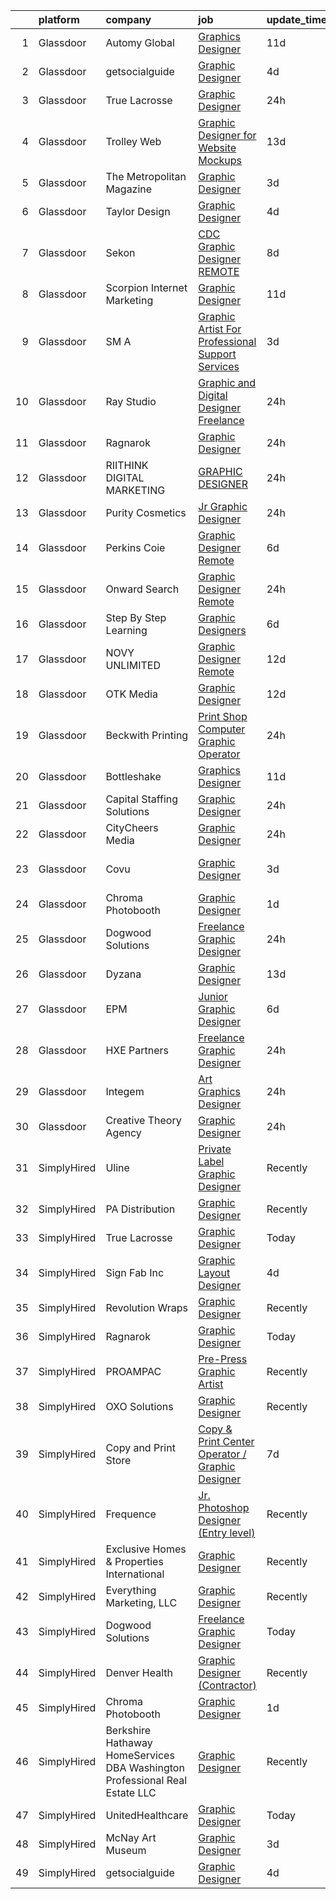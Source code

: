 

|    | platform    | company                                                                     | job                                                                                                                                                                                                                                                                                                                                                                                                                                                                                                                                                                                                                                                                                                                                                                                                                                                                                                                                                                                                                                                                                                                                                                                                                                                                                                                                                                                                                           | update_time   | location             |
|---:|:------------|:----------------------------------------------------------------------------|:------------------------------------------------------------------------------------------------------------------------------------------------------------------------------------------------------------------------------------------------------------------------------------------------------------------------------------------------------------------------------------------------------------------------------------------------------------------------------------------------------------------------------------------------------------------------------------------------------------------------------------------------------------------------------------------------------------------------------------------------------------------------------------------------------------------------------------------------------------------------------------------------------------------------------------------------------------------------------------------------------------------------------------------------------------------------------------------------------------------------------------------------------------------------------------------------------------------------------------------------------------------------------------------------------------------------------------------------------------------------------------------------------------------------------|:--------------|:---------------------|
|  1 | Glassdoor   | Automy Global                                                               | [Graphics Designer](https://www.glassdoor.com/partner/jobListing.htm?pos=119&ao=1136043&s=58&guid=00000182ed96de05b69f70bab9dd3cc0&src=GD_JOB_AD&t=SR&vt=w&ea=1&cs=1_996e8bf9&cb=1661843464149&jobListingId=1008078451131&jrtk=3-0-1gbmpdnlhirn7801-1gbmpdnm2i6i4800-1afbed5194ca73b3-)                                                                                                                                                                                                                                                                                                                                                                                                                                                                                                                                                                                                                                                                                                                                                                                                                                                                                                                                                                                                                                                                                                                                       | 11d           | Remote               |
|  2 | Glassdoor   | getsocialguide                                                              | [Graphic Designer](https://www.glassdoor.com/partner/jobListing.htm?pos=116&ao=1136043&s=58&guid=00000182ed96de05b69f70bab9dd3cc0&src=GD_JOB_AD&t=SR&vt=w&ea=1&cs=1_a6de71be&cb=1661843464146&jobListingId=1008092937236&jrtk=3-0-1gbmpdnlhirn7801-1gbmpdnm2i6i4800-f63fa709b2fd7f2e-)                                                                                                                                                                                                                                                                                                                                                                                                                                                                                                                                                                                                                                                                                                                                                                                                                                                                                                                                                                                                                                                                                                                                        | 4d            | Remote               |
|  3 | Glassdoor   | True Lacrosse                                                               | [Graphic Designer](https://www.glassdoor.com/partner/jobListing.htm?pos=112&ao=1136043&s=58&guid=00000182ed96de05b69f70bab9dd3cc0&src=GD_JOB_AD&t=SR&vt=w&ea=1&cs=1_7797ded6&cb=1661843464146&jobListingId=1008101181645&jrtk=3-0-1gbmpdnlhirn7801-1gbmpdnm2i6i4800-6057235864a5f351-)                                                                                                                                                                                                                                                                                                                                                                                                                                                                                                                                                                                                                                                                                                                                                                                                                                                                                                                                                                                                                                                                                                                                        | 24h           | Remote               |
|  4 | Glassdoor   | Trolley Web                                                                 | [Graphic Designer for Website Mockups](https://www.glassdoor.com/partner/jobListing.htm?pos=111&ao=1136043&s=58&guid=00000182ed96de05b69f70bab9dd3cc0&src=GD_JOB_AD&t=SR&vt=w&ea=1&cs=1_43c187c9&cb=1661843464146&jobListingId=1008073640430&jrtk=3-0-1gbmpdnlhirn7801-1gbmpdnm2i6i4800-3e7bab816e555188-)                                                                                                                                                                                                                                                                                                                                                                                                                                                                                                                                                                                                                                                                                                                                                                                                                                                                                                                                                                                                                                                                                                                    | 13d           | Remote               |
|  5 | Glassdoor   | The Metropolitan Magazine                                                   | [Graphic Designer](https://www.glassdoor.com/partner/jobListing.htm?pos=102&ao=1110586&s=58&guid=00000182ed96de05b69f70bab9dd3cc0&src=GD_JOB_AD&t=SR&vt=w&ea=1&cs=1_31176ae3&cb=1661843464145&jobListingId=1008097048338&cpc=82B3195DA92CAF92&jrtk=3-0-1gbmpdnlhirn7801-1gbmpdnm2i6i4800-f4530187611f929d--6NYlbfkN0ACu_hgM4mYOpGjE6TXudS1eLEYdlotK5aSiNrSIRlNjkkh_z-L-is4iZHkUnPaTcfPC8yswahdH1WJCeIXJQ4xhpECcEzNVcDLijQdw6b1Gv3fZjv4v0WleAFaZ0RlcEQ8K-aUYgTQQvCUtsOoF-k4NDm4WnKUTNz2x2zwQ_kUdDmIfDpMq-AdgTdBeLmzoJZsjr5tVukYbyTokUXSx0iTi8FMKcWs-2VBfiBCq6rBisSAGFIcWCrad6JxqED1EpNBHql-t9CTldbG0POXqsajhhmPSiUM6yMTXnzv6rkjvdkekxl-OQRr1i7VjfKdhL3viTBWpOJ5853-tnYp2LDBe06u5rrn5wwAXgM1031ORvrKlVd1AwYijCeoal_0n26kct_xvjZ2Y7Uf6roy6SGS3aSOwBKaoCPssqdQ2AMZdaY95qeOF7GNJjKAS0zKjFHKaKne0Sg9_3Jl3suJcLJzCk-vX-GiBM8Thj-EpeqgP1gddSJ3hUir)                                                                                                                                                                                                                                                                                                                                                                                                                                                                                                                                                                                   | 3d            | Remote               |
|  6 | Glassdoor   | Taylor Design                                                               | [Graphic Designer](https://www.glassdoor.com/partner/jobListing.htm?pos=121&ao=1136043&s=58&guid=00000182ed96de05b69f70bab9dd3cc0&src=GD_JOB_AD&t=SR&vt=w&ea=1&cs=1_6f29b389&cb=1661843464149&jobListingId=1008094003672&jrtk=3-0-1gbmpdnlhirn7801-1gbmpdnm2i6i4800-b9c826a749a7f866-)                                                                                                                                                                                                                                                                                                                                                                                                                                                                                                                                                                                                                                                                                                                                                                                                                                                                                                                                                                                                                                                                                                                                        | 4d            | Remote               |
|  7 | Glassdoor   | Sekon                                                                       | [CDC Graphic Designer   REMOTE](https://www.glassdoor.com/partner/jobListing.htm?pos=122&ao=1136043&s=58&guid=00000182ed96de05b69f70bab9dd3cc0&src=GD_JOB_AD&t=SR&vt=w&ea=1&cs=1_1307fafc&cb=1661843464149&jobListingId=1008083435583&jrtk=3-0-1gbmpdnlhirn7801-1gbmpdnm2i6i4800-f8e59ed8614a8c2c-)                                                                                                                                                                                                                                                                                                                                                                                                                                                                                                                                                                                                                                                                                                                                                                                                                                                                                                                                                                                                                                                                                                                           | 8d            | Atlanta, GA          |
|  8 | Glassdoor   | Scorpion Internet Marketing                                                 | [Graphic Designer](https://www.glassdoor.com/partner/jobListing.htm?pos=118&ao=1136043&s=58&guid=00000182ed96de05b69f70bab9dd3cc0&src=GD_JOB_AD&t=SR&vt=w&cs=1_469e04b9&cb=1661843464146&jobListingId=1008079644216&jrtk=3-0-1gbmpdnlhirn7801-1gbmpdnm2i6i4800-102242489f72aba8-)                                                                                                                                                                                                                                                                                                                                                                                                                                                                                                                                                                                                                                                                                                                                                                                                                                                                                                                                                                                                                                                                                                                                             | 11d           | Remote               |
|  9 | Glassdoor   | SM A                                                                        | [Graphic Artist For Professional Support Services](https://www.glassdoor.com/partner/jobListing.htm?pos=125&ao=1136043&s=58&guid=00000182ed96de05b69f70bab9dd3cc0&src=GD_JOB_AD&t=SR&vt=w&cs=1_725fec06&cb=1661843464149&jobListingId=1008097158398&jrtk=3-0-1gbmpdnlhirn7801-1gbmpdnm2i6i4800-bfe02a9893aa4947-)                                                                                                                                                                                                                                                                                                                                                                                                                                                                                                                                                                                                                                                                                                                                                                                                                                                                                                                                                                                                                                                                                                             | 3d            | Remote               |
| 10 | Glassdoor   | Ray Studio                                                                  | [Graphic and Digital Designer  Freelance ](https://www.glassdoor.com/partner/jobListing.htm?pos=101&ao=1110586&s=58&guid=00000182ed96de05b69f70bab9dd3cc0&src=GD_JOB_AD&t=SR&vt=w&ea=1&cs=1_b0c6a212&cb=1661843464145&jobListingId=1008102547825&cpc=45DC3EB807283E85&jrtk=3-0-1gbmpdnlhirn7801-1gbmpdnm2i6i4800-8aec90c0acd9bd9d--6NYlbfkN0ACTeRvGRFS6hadW-07x_K1RnsIE8OdH4tufuZ5eRAiXlI_sIDJdKrGl88tvoo8WpX_-qRm0FRk5LfIwI4-Wi34QVWJb0_SKVf0xE7MHYob1NfykaBvsWPBaX2qDYQhfuUYc20snQo2VQKu53VTqXwFjT75wEpi7HLPUI1c_QZ2FLdX1hAUvb_d5_opO2QtXCL1ZYJXBOu_uutVAoLAMxFK3tpxMW-wnACidklWAX4TZRIW5JUl--tzRINOoieJ54CcKhFFdzB7bhou3xbQTbvHq2Vt3fopxCpOib_VyaZYJnNBk_VFFqaFJBtxAmeQgsMx1kEdYEx9hnHlpeFT-LXsu5myeYAOhNvwaIWE_hmb2A8hhuuP5V4jEgMpKs6Pv4oVtzUfjBZF7ypIteRi1d6OzSKFnwsDu6aIgCSOfSZ74PcAIHKpeqAtZqlqEujwGdK_2n0CV4Htd6IEHCGMtFWAqBxUZh5pSCO3FsBdRzRiuFZwyY5pL9DFohhCkNTnnRM%3D)                                                                                                                                                                                                                                                                                                                                                                                                                                                                                                                                             | 24h           | Remote               |
| 11 | Glassdoor   | Ragnarok                                                                    | [Graphic Designer](https://www.glassdoor.com/partner/jobListing.htm?pos=113&ao=1136043&s=58&guid=00000182ed96de05b69f70bab9dd3cc0&src=GD_JOB_AD&t=SR&vt=w&ea=1&cs=1_76f02e61&cb=1661843464146&jobListingId=1008101511699&jrtk=3-0-1gbmpdnlhirn7801-1gbmpdnm2i6i4800-31700656b344dea0-)                                                                                                                                                                                                                                                                                                                                                                                                                                                                                                                                                                                                                                                                                                                                                                                                                                                                                                                                                                                                                                                                                                                                        | 24h           | Remote               |
| 12 | Glassdoor   | RIITHINK DIGITAL MARKETING                                                  | [GRAPHIC DESIGNER](https://www.glassdoor.com/partner/jobListing.htm?pos=127&ao=1136043&s=58&guid=00000182ed96de05b69f70bab9dd3cc0&src=GD_JOB_AD&t=SR&vt=w&cs=1_aa84aaa8&cb=1661843464149&jobListingId=1008102278456&jrtk=3-0-1gbmpdnlhirn7801-1gbmpdnm2i6i4800-984a900bc295e1de-)                                                                                                                                                                                                                                                                                                                                                                                                                                                                                                                                                                                                                                                                                                                                                                                                                                                                                                                                                                                                                                                                                                                                             | 24h           | Carrboro, NC         |
| 13 | Glassdoor   | Purity Cosmetics                                                            | [Jr Graphic Designer](https://www.glassdoor.com/partner/jobListing.htm?pos=109&ao=1136043&s=58&guid=00000182ed96de05b69f70bab9dd3cc0&src=GD_JOB_AD&t=SR&vt=w&ea=1&cs=1_468b1680&cb=1661843464146&jobListingId=1008101533885&jrtk=3-0-1gbmpdnlhirn7801-1gbmpdnm2i6i4800-ce38bd30433b8142-)                                                                                                                                                                                                                                                                                                                                                                                                                                                                                                                                                                                                                                                                                                                                                                                                                                                                                                                                                                                                                                                                                                                                     | 24h           | Remote               |
| 14 | Glassdoor   | Perkins Coie                                                                | [Graphic Designer   Remote](https://www.glassdoor.com/partner/jobListing.htm?pos=106&ao=1136043&s=58&guid=00000182ed96de05b69f70bab9dd3cc0&src=GD_JOB_AD&t=SR&vt=w&cs=1_b5441ffc&cb=1661843464146&jobListingId=1008088557866&jrtk=3-0-1gbmpdnlhirn7801-1gbmpdnm2i6i4800-ebd22c716f2ff4d3-)                                                                                                                                                                                                                                                                                                                                                                                                                                                                                                                                                                                                                                                                                                                                                                                                                                                                                                                                                                                                                                                                                                                                    | 6d            | Seattle, WA          |
| 15 | Glassdoor   | Onward Search                                                               | [Graphic Designer  Remote ](https://www.glassdoor.com/partner/jobListing.htm?pos=105&ao=1110586&s=58&guid=00000182ed96de05b69f70bab9dd3cc0&src=GD_JOB_AD&t=SR&vt=w&cs=1_ac4234a9&cb=1661843464145&jobListingId=1008100575466&cpc=3BA4CE39D5B5DEF5&jrtk=3-0-1gbmpdnlhirn7801-1gbmpdnm2i6i4800-8a9376a6b970e607--6NYlbfkN0B7YoEZZ2QAGDyEGGmBPAUWSHc1Mt3sMCn9FehKcWA3w0R0aH9tn_iPRcrT6N-MqNT4ovb-_StMlV0_10tgHA87DScl8BYHGS99UC1l1Vs38wdWwi3owlUG8MfIv3pHOngqHBzcmnAm2CpvpNfiANDx4bLXHZv6vZuo0ttaiRkSj0WgJbQUmQZzjBlkTK3tFLOZvsI7OffY0787TrcWKGWHiL4Qe0DPmx5rb7xjR1WLttXMXZIEqLhnLYXMUFTJgntGIHofoeBLQ8RsYX0xZ1kzEByOoY3LBHqW4POsU4MkTUoQx3yqnU5MBM7IdYdkAkY9jW0dYvYsahwr2TzNNp-mQq1L_eHqJP8l2PhYhy2-7ZVWPQy-jURERA4dtDNBe0Ke9k0dyMqr2qlTV4wPn25UAknOiwlRlKbRsgPnQEBm71l9-Pp68eAJJI9x_RW_xQsEGf5hUoz70dZr4XBcZ6Xsk8bHC-COzmkA1nuYsSjvutMfO0hnsJMQpJpuHigFIOh7AgiKwlsv4BHCIkWqs3aT9pCqa3MSml5ONj3uvwPgDro5fm4aFJ9n-Xq5do3-vA6KJTarPA8y2CT5LqX1wGj7xobzwY-N_K5shQO8ylG7Ty9GYOAPfzP6uSKfZ01gEzA0RRxaHJVLrHVLBzY3gVsQnPnZW8uB4Qg1nDH2sNuLCdnEKA2SMRILeZrM5xs5HaWbrAPHQgTnDLUzdaqXzIS63CWsOeWnYF4TC2RsDJu8METPuggxCj16xSVg8Adl8TOl3dQyac03nHrM7rGDotH3bMBM8UG1_QsaUkhTdZCXoY_wbh-3fDxbtPi2FaenSaIcg8YL6IoK8kQITrjOiX2YIHD7zZi6L8er5yfALIstNcNjKfxk2TvQx4ICiDTF_ht1X0Uow_cjhJrMLMp240KwKZclYIGDYSp760t0xk1UAFVQVU9wgHE6EGHYLiB2HOF2yIBfyy7MzOd8MThPT8EVVNpf59hEgpyo8w6SfgXmb0G1Q6Fvu4XNDiwit5qlsuYi47BGlmIhHMj_LFfF2AVEP0XwML_rjvU%3D) | 24h           | Pasadena, CA         |
| 16 | Glassdoor   | Step By Step Learning                                                       | [Graphic Designers](https://www.glassdoor.com/partner/jobListing.htm?pos=126&ao=1136043&s=58&guid=00000182ed96de05b69f70bab9dd3cc0&src=GD_JOB_AD&t=SR&vt=w&ea=1&cs=1_d017e34c&cb=1661843464149&jobListingId=1008089893648&jrtk=3-0-1gbmpdnlhirn7801-1gbmpdnm2i6i4800-9d5efbbbac5ff951-)                                                                                                                                                                                                                                                                                                                                                                                                                                                                                                                                                                                                                                                                                                                                                                                                                                                                                                                                                                                                                                                                                                                                       | 6d            | Remote               |
| 17 | Glassdoor   | NOVY UNLIMITED                                                              | [Graphic Designer  Remote ](https://www.glassdoor.com/partner/jobListing.htm?pos=114&ao=1136043&s=58&guid=00000182ed96de05b69f70bab9dd3cc0&src=GD_JOB_AD&t=SR&vt=w&ea=1&cs=1_a6cc82d3&cb=1661843464146&jobListingId=1008076560976&jrtk=3-0-1gbmpdnlhirn7801-1gbmpdnm2i6i4800-278821e63e23f65f-)                                                                                                                                                                                                                                                                                                                                                                                                                                                                                                                                                                                                                                                                                                                                                                                                                                                                                                                                                                                                                                                                                                                               | 12d           | Remote               |
| 18 | Glassdoor   | OTK Media                                                                   | [Graphic Designer](https://www.glassdoor.com/partner/jobListing.htm?pos=128&ao=1136043&s=58&guid=00000182ed96de05b69f70bab9dd3cc0&src=GD_JOB_AD&t=SR&vt=w&ea=1&cs=1_5ed31730&cb=1661843464150&jobListingId=1008077787963&jrtk=3-0-1gbmpdnlhirn7801-1gbmpdnm2i6i4800-8a9e2ffcae72457a-)                                                                                                                                                                                                                                                                                                                                                                                                                                                                                                                                                                                                                                                                                                                                                                                                                                                                                                                                                                                                                                                                                                                                        | 12d           | Remote               |
| 19 | Glassdoor   | Beckwith Printing                                                           | [Print Shop Computer Graphic Operator](https://www.glassdoor.com/partner/jobListing.htm?pos=103&ao=1110586&s=58&guid=00000182ed96de05b69f70bab9dd3cc0&src=GD_JOB_AD&t=SR&vt=w&ea=1&cs=1_ec9ec79b&cb=1661843464145&jobListingId=1008101660684&cpc=F4EED0218A761C36&jrtk=3-0-1gbmpdnlhirn7801-1gbmpdnm2i6i4800-7936b4ea2f894a4d--6NYlbfkN0D0ZqxdZg2TwcIemQ4yr89eGinLCR7bn2QHXosobzuZILo9zeyiR6UT0pSv6kPKF_XloNayQ1OAmJaYp5iu8hirvnyAOdufjL8JtGb9nZvoYaoLoA-pSQct7ppYo4cX1xajAMo_ZnKAq3DRepBNy0MZ2Tn7JpTo2U7Lgf-NRokrvNj5CBj6xkuU9HKZC0IQNJ-jR7Uu2cFK0mwYJvxEM7E9qmQYk4SB9Ahhnc6PVu3ZuekmJJWNTfwRtA7D1ziSRgbGDMpzGboLDXleZx40yitt8-hFoV8RIRZefvEMYiIiUBT8HUsXxM1LA7rjYpah4mMJ8gNMi6MfOmVcGzIUQf82cTdJou_pWfvDkfhuFXlKLLq4xnCG_M3cupeh_DhsxW3SHbyIQqhpOuPVrPy198OrgyDLsehNNAZBYocUIrJUsZe0LdcXFkoUryh4nnm2tee0PLRigEeJMPvGYkWQQUY0k86zNgb_v9OdKx-aJXPnRdy_2bT3U-b9rd4krXGp9qQ%3D)                                                                                                                                                                                                                                                                                                                                                                                                                                                                                                                                                 | 24h           | Remote               |
| 20 | Glassdoor   | Bottleshake                                                                 | [Graphics Designer](https://www.glassdoor.com/partner/jobListing.htm?pos=124&ao=1136043&s=58&guid=00000182ed96de05b69f70bab9dd3cc0&src=GD_JOB_AD&t=SR&vt=w&ea=1&cs=1_e250d29d&cb=1661843464149&jobListingId=1008078927953&jrtk=3-0-1gbmpdnlhirn7801-1gbmpdnm2i6i4800-2a1912e58e1efae4-)                                                                                                                                                                                                                                                                                                                                                                                                                                                                                                                                                                                                                                                                                                                                                                                                                                                                                                                                                                                                                                                                                                                                       | 11d           | Remote               |
| 21 | Glassdoor   | Capital Staffing Solutions                                                  | [Graphic Designer](https://www.glassdoor.com/partner/jobListing.htm?pos=104&ao=1110586&s=58&guid=00000182ed96de05b69f70bab9dd3cc0&src=GD_JOB_AD&t=SR&vt=w&ea=1&cs=1_454d60ab&cb=1661843464145&jobListingId=1008101564161&cpc=2CAED5C921A5F994&jrtk=3-0-1gbmpdnlhirn7801-1gbmpdnm2i6i4800-6429ef4a2c892961--6NYlbfkN0AHXq2vAVwR3IH7wgnTMdWCa3HguypIXx0DFudX-u0zu6XSU0N9gDGCMsnO9yvyAfPRY5XUYHRylXeUJrlimKHlgh0lRABmmPIyi05uf-_22OtGGBVDiGaIrMmkA3GFhrVx5pPZsvFX2PLppBanod-0Q3YhaBBKL7H3WEIaXUp2rFZ2kyc1SaQqvFugEQlTlgTW86-QsFcSaPBsMvAgNScd75o11-GDkSd8URtUdb3gs_Zi1ELculSuOkn9owPaghK55u2X4KFIVI9P5yQI-c9VUTwkA8iPkYpf_qnDlNC7Jf3vSTKR1EpVFT2vQsMvlQB8b9M_GHEZ-Su7A1ybnYwnJb7_OE33mui4HqXEcbKdVlmNxj5LZubaJ7q2A86p19WTNIIbAautZTgEtxtIhAc2hBIoZM6WEWAvE5lhrJk_rIgSyXDIw0K_wyrk9pT2URqz5n8_9SSzXslzxOfQThevnj5KNgUm_9O1LDVidupgS-HqxS984f1scIWF6pTEW0u6k5KXselT5Q%3D%3D)                                                                                                                                                                                                                                                                                                                                                                                                                                                                                                                                                       | 24h           | Plano, TX            |
| 22 | Glassdoor   | CityCheers Media                                                            | [Graphic Designer](https://www.glassdoor.com/partner/jobListing.htm?pos=129&ao=1136043&s=58&guid=00000182ed96de05b69f70bab9dd3cc0&src=GD_JOB_AD&t=SR&vt=w&ea=1&cs=1_4866cd16&cb=1661843464150&jobListingId=1008101529915&jrtk=3-0-1gbmpdnlhirn7801-1gbmpdnm2i6i4800-10f4fb63c23f3ae7-)                                                                                                                                                                                                                                                                                                                                                                                                                                                                                                                                                                                                                                                                                                                                                                                                                                                                                                                                                                                                                                                                                                                                        | 24h           | Dallas, TX           |
| 23 | Glassdoor   | Covu                                                                        | [Graphic Designer](https://www.glassdoor.com/partner/jobListing.htm?pos=123&ao=1136043&s=58&guid=00000182ed96de05b69f70bab9dd3cc0&src=GD_JOB_AD&t=SR&vt=w&ea=1&cs=1_958357f2&cb=1661843464149&jobListingId=1008097826139&jrtk=3-0-1gbmpdnlhirn7801-1gbmpdnm2i6i4800-6f8b7bf054c6adf0-)                                                                                                                                                                                                                                                                                                                                                                                                                                                                                                                                                                                                                                                                                                                                                                                                                                                                                                                                                                                                                                                                                                                                        | 3d            | San Francisco, CA    |
| 24 | Glassdoor   | Chroma Photobooth                                                           | [Graphic Designer](https://www.glassdoor.com/partner/jobListing.htm?pos=107&ao=1136043&s=58&guid=00000182ed96de05b69f70bab9dd3cc0&src=GD_JOB_AD&t=SR&vt=w&cs=1_39d1edcf&cb=1661843464146&jobListingId=1008100125331&jrtk=3-0-1gbmpdnlhirn7801-1gbmpdnm2i6i4800-8690e838dd17c0ad-)                                                                                                                                                                                                                                                                                                                                                                                                                                                                                                                                                                                                                                                                                                                                                                                                                                                                                                                                                                                                                                                                                                                                             | 1d            | Remote               |
| 25 | Glassdoor   | Dogwood Solutions                                                           | [Freelance Graphic Designer](https://www.glassdoor.com/partner/jobListing.htm?pos=108&ao=1136043&s=58&guid=00000182ed96de05b69f70bab9dd3cc0&src=GD_JOB_AD&t=SR&vt=w&ea=1&cs=1_d676ad49&cb=1661843464146&jobListingId=1008102056632&jrtk=3-0-1gbmpdnlhirn7801-1gbmpdnm2i6i4800-d8bd6839a2742c6a-)                                                                                                                                                                                                                                                                                                                                                                                                                                                                                                                                                                                                                                                                                                                                                                                                                                                                                                                                                                                                                                                                                                                              | 24h           | Remote               |
| 26 | Glassdoor   | Dyzana                                                                      | [Graphic Designer](https://www.glassdoor.com/partner/jobListing.htm?pos=110&ao=1136043&s=58&guid=00000182ed96de05b69f70bab9dd3cc0&src=GD_JOB_AD&t=SR&vt=w&ea=1&cs=1_93230a09&cb=1661843464146&jobListingId=1008074409889&jrtk=3-0-1gbmpdnlhirn7801-1gbmpdnm2i6i4800-4da9dba61733c90e-)                                                                                                                                                                                                                                                                                                                                                                                                                                                                                                                                                                                                                                                                                                                                                                                                                                                                                                                                                                                                                                                                                                                                        | 13d           | Remote               |
| 27 | Glassdoor   | EPM                                                                         | [Junior Graphic Designer](https://www.glassdoor.com/partner/jobListing.htm?pos=117&ao=1136043&s=58&guid=00000182ed96de05b69f70bab9dd3cc0&src=GD_JOB_AD&t=SR&vt=w&ea=1&cs=1_12eb7ee8&cb=1661843464146&jobListingId=1008089364294&jrtk=3-0-1gbmpdnlhirn7801-1gbmpdnm2i6i4800-ea28def4a1a6eb50-)                                                                                                                                                                                                                                                                                                                                                                                                                                                                                                                                                                                                                                                                                                                                                                                                                                                                                                                                                                                                                                                                                                                                 | 6d            | Atlanta, GA          |
| 28 | Glassdoor   | HXE Partners                                                                | [Freelance Graphic Designer](https://www.glassdoor.com/partner/jobListing.htm?pos=115&ao=1136043&s=58&guid=00000182ed96de05b69f70bab9dd3cc0&src=GD_JOB_AD&t=SR&vt=w&ea=1&cs=1_6044b250&cb=1661843464146&jobListingId=1008101505024&jrtk=3-0-1gbmpdnlhirn7801-1gbmpdnm2i6i4800-7135aea3e10c5d56-)                                                                                                                                                                                                                                                                                                                                                                                                                                                                                                                                                                                                                                                                                                                                                                                                                                                                                                                                                                                                                                                                                                                              | 24h           | Remote               |
| 29 | Glassdoor   | Integem                                                                     | [Art Graphics Designer](https://www.glassdoor.com/partner/jobListing.htm?pos=120&ao=1136043&s=58&guid=00000182ed96de05b69f70bab9dd3cc0&src=GD_JOB_AD&t=SR&vt=w&ea=1&cs=1_555f7d6c&cb=1661843464149&jobListingId=1008102053275&jrtk=3-0-1gbmpdnlhirn7801-1gbmpdnm2i6i4800-db0b9712246398b2-)                                                                                                                                                                                                                                                                                                                                                                                                                                                                                                                                                                                                                                                                                                                                                                                                                                                                                                                                                                                                                                                                                                                                   | 24h           | Remote               |
| 30 | Glassdoor   | Creative Theory Agency                                                      | [Graphic Designer](https://www.glassdoor.com/partner/jobListing.htm?pos=130&ao=1136043&s=58&guid=00000182ed96de05b69f70bab9dd3cc0&src=GD_JOB_AD&t=SR&vt=w&ea=1&cs=1_cad33178&cb=1661843464150&jobListingId=1008102500687&jrtk=3-0-1gbmpdnlhirn7801-1gbmpdnm2i6i4800-e42b287d01984597-)                                                                                                                                                                                                                                                                                                                                                                                                                                                                                                                                                                                                                                                                                                                                                                                                                                                                                                                                                                                                                                                                                                                                        | 24h           | Washington, DC       |
| 31 | SimplyHired | Uline                                                                       | [Private Label Graphic Designer](https://www.simplyhired.com/job/gaU7wG-0MokVf1_JRYGiyTzy8gVqJplpjUfErgk8B2FmWrZf0ZLp5Q?q=graphic+designer)                                                                                                                                                                                                                                                                                                                                                                                                                                                                                                                                                                                                                                                                                                                                                                                                                                                                                                                                                                                                                                                                                                                                                                                                                                                                                   | Recently      | Pleasant Prairie, WI |
| 32 | SimplyHired | PA Distribution                                                             | [Graphic Designer](https://www.simplyhired.com/job/rGS06rcxCYKs-wGVkgRKhaec2DCxFegFb0wnS3qWlc9WRf0Pb4yrGg?q=graphic+designer)                                                                                                                                                                                                                                                                                                                                                                                                                                                                                                                                                                                                                                                                                                                                                                                                                                                                                                                                                                                                                                                                                                                                                                                                                                                                                                 | Recently      | Maumelle, AR         |
| 33 | SimplyHired | True Lacrosse                                                               | [Graphic Designer](https://www.simplyhired.com/job/jMwK-seWlSWi7qvCfgX8bpnzte2XLnQcqXulbomywcUz8TXSuK7Y5Q?q=graphic+designer)                                                                                                                                                                                                                                                                                                                                                                                                                                                                                                                                                                                                                                                                                                                                                                                                                                                                                                                                                                                                                                                                                                                                                                                                                                                                                                 | Today         | Remote               |
| 34 | SimplyHired | Sign Fab Inc                                                                | [Graphic Layout Designer](https://www.simplyhired.com/job/SiA1WUVPcL9OqqcZyj4YOaAsSyREv3C3UHTuN_bfrOtEGKToy9fd_A?q=graphic+designer)                                                                                                                                                                                                                                                                                                                                                                                                                                                                                                                                                                                                                                                                                                                                                                                                                                                                                                                                                                                                                                                                                                                                                                                                                                                                                          | 4d            | Stoutland, MO        |
| 35 | SimplyHired | Revolution Wraps                                                            | [Graphic Designer](https://www.simplyhired.com/job/0IoJXSVhf8N3kXtF9qAukKjtNWYoeZEKC5fUUQyB1wMjySCxvLQYoA?q=graphic+designer)                                                                                                                                                                                                                                                                                                                                                                                                                                                                                                                                                                                                                                                                                                                                                                                                                                                                                                                                                                                                                                                                                                                                                                                                                                                                                                 | Recently      | Lincoln, NE          |
| 36 | SimplyHired | Ragnarok                                                                    | [Graphic Designer](https://www.simplyhired.com/job/gKNvm7SVEbh_BO94lGl1dvx24a-2fblpmEj-hfWuR79ah_tWDeHr7Q?q=graphic+designer)                                                                                                                                                                                                                                                                                                                                                                                                                                                                                                                                                                                                                                                                                                                                                                                                                                                                                                                                                                                                                                                                                                                                                                                                                                                                                                 | Today         | Remote               |
| 37 | SimplyHired | PROAMPAC                                                                    | [Pre-Press Graphic Artist](https://www.simplyhired.com/job/-zUsd94YLA0MU0MEjFcPed2OBePnd6zo2CmDCsGK5mT3umSWf4Mq1Q?q=graphic+designer)                                                                                                                                                                                                                                                                                                                                                                                                                                                                                                                                                                                                                                                                                                                                                                                                                                                                                                                                                                                                                                                                                                                                                                                                                                                                                         | Recently      | Rocky Mount, VA      |
| 38 | SimplyHired | OXO Solutions                                                               | [Graphic Designer](https://www.simplyhired.com/job/BXUyWLRJM5GqlXxmpwBw-g_A_qs7M6-f7IDZTvQqqHxFROKtKw3p1Q?q=graphic+designer)                                                                                                                                                                                                                                                                                                                                                                                                                                                                                                                                                                                                                                                                                                                                                                                                                                                                                                                                                                                                                                                                                                                                                                                                                                                                                                 | Recently      | Adobe, AZ            |
| 39 | SimplyHired | Copy and Print Store                                                        | [Copy & Print Center Operator / Graphic Designer](https://www.simplyhired.com/job/7lygX6axmY95GzYo7m7weDaZbRjPN6qzy4-yNt1hb_1j3AUqBqVt1Q?q=graphic+designer)                                                                                                                                                                                                                                                                                                                                                                                                                                                                                                                                                                                                                                                                                                                                                                                                                                                                                                                                                                                                                                                                                                                                                                                                                                                                  | 7d            | Mount Vernon, WA     |
| 40 | SimplyHired | Frequence                                                                   | [Jr. Photoshop Designer (Entry level)](https://www.simplyhired.com/job/dk_2wWts5Sho9ibIYPoY7yDcDBCvZR4xtjSSYdJQghKdq9mlVvhh-w?q=graphic+designer)                                                                                                                                                                                                                                                                                                                                                                                                                                                                                                                                                                                                                                                                                                                                                                                                                                                                                                                                                                                                                                                                                                                                                                                                                                                                             | Recently      | Remote               |
| 41 | SimplyHired | Exclusive Homes & Properties International                                  | [Graphic Designer](https://www.simplyhired.com/job/TDd1Z2TM8HYvZ3xIoDRSW-zquU0aN1LL-3UBH-kdHnkAk5034bWmqA?q=graphic+designer)                                                                                                                                                                                                                                                                                                                                                                                                                                                                                                                                                                                                                                                                                                                                                                                                                                                                                                                                                                                                                                                                                                                                                                                                                                                                                                 | Recently      | Remote +1 location   |
| 42 | SimplyHired | Everything Marketing, LLC                                                   | [Graphic Designer](https://www.simplyhired.com/job/LKoJ5OyuLi9fK1uX73Gh9QqdxY0wx8RdJD8D372zKShkxvC-A6kXZw?q=graphic+designer)                                                                                                                                                                                                                                                                                                                                                                                                                                                                                                                                                                                                                                                                                                                                                                                                                                                                                                                                                                                                                                                                                                                                                                                                                                                                                                 | Recently      | Shreveport, LA       |
| 43 | SimplyHired | Dogwood Solutions                                                           | [Freelance Graphic Designer](https://www.simplyhired.com/job/oo9xltk2yuxong2V72IaRGc7MYFUzxnDiLfirgCX93MIfuIaL1nzhQ?q=graphic+designer)                                                                                                                                                                                                                                                                                                                                                                                                                                                                                                                                                                                                                                                                                                                                                                                                                                                                                                                                                                                                                                                                                                                                                                                                                                                                                       | Today         | Remote               |
| 44 | SimplyHired | Denver Health                                                               | [Graphic Designer (Contractor)](https://www.simplyhired.com/job/Ovp3o9nWqGD5G3ugLF6p_r3yk7PvADndz35PU9fWFZAicDLBHlzgag?q=graphic+designer)                                                                                                                                                                                                                                                                                                                                                                                                                                                                                                                                                                                                                                                                                                                                                                                                                                                                                                                                                                                                                                                                                                                                                                                                                                                                                    | Recently      | Remote               |
| 45 | SimplyHired | Chroma Photobooth                                                           | [Graphic Designer](https://www.simplyhired.com/job/1br2q7bO_A1mj5d3hOK8dZWFzrAzHjn1mhzSi-Guuk8Th11lq_ypQg?q=graphic+designer)                                                                                                                                                                                                                                                                                                                                                                                                                                                                                                                                                                                                                                                                                                                                                                                                                                                                                                                                                                                                                                                                                                                                                                                                                                                                                                 | 1d            | Remote               |
| 46 | SimplyHired | Berkshire Hathaway HomeServices DBA Washington Professional Real Estate LLC | [Graphic Designer](https://www.simplyhired.com/job/YaLOzmEj0JY_5yGPr0O_8KRwOmtRNgqNqV4TWjv61b3Xy2uoLuRkcQ?q=graphic+designer)                                                                                                                                                                                                                                                                                                                                                                                                                                                                                                                                                                                                                                                                                                                                                                                                                                                                                                                                                                                                                                                                                                                                                                                                                                                                                                 | Recently      | Yakima, WA           |
| 47 | SimplyHired | UnitedHealthcare                                                            | [Graphic Designer](https://www.simplyhired.com/job/RBICu22cFyBiKQCqALZKjb4MY421GfdNxPNgZXBIBO6TTOok868uAQ?q=graphic+designer)                                                                                                                                                                                                                                                                                                                                                                                                                                                                                                                                                                                                                                                                                                                                                                                                                                                                                                                                                                                                                                                                                                                                                                                                                                                                                                 | Today         | Wausau, WI           |
| 48 | SimplyHired | McNay Art Museum                                                            | [Graphic Designer](https://www.simplyhired.com/job/nh6MnACVBoVzCaTg9q7SiEUsct296efsmz4RG6D751EysuntI9xwvA?q=graphic+designer)                                                                                                                                                                                                                                                                                                                                                                                                                                                                                                                                                                                                                                                                                                                                                                                                                                                                                                                                                                                                                                                                                                                                                                                                                                                                                                 | 3d            | San Antonio, TX      |
| 49 | SimplyHired | getsocialguide                                                              | [Graphic Designer](https://www.simplyhired.com/job/UCBeOFNhroQGVVs0bV1yVYkEIrPbDoYVmjWlx9Svw_RDdcwvex8_zg?q=graphic+designer)                                                                                                                                                                                                                                                                                                                                                                                                                                                                                                                                                                                                                                                                                                                                                                                                                                                                                                                                                                                                                                                                                                                                                                                                                                                                                                 | 4d            | Remote               |